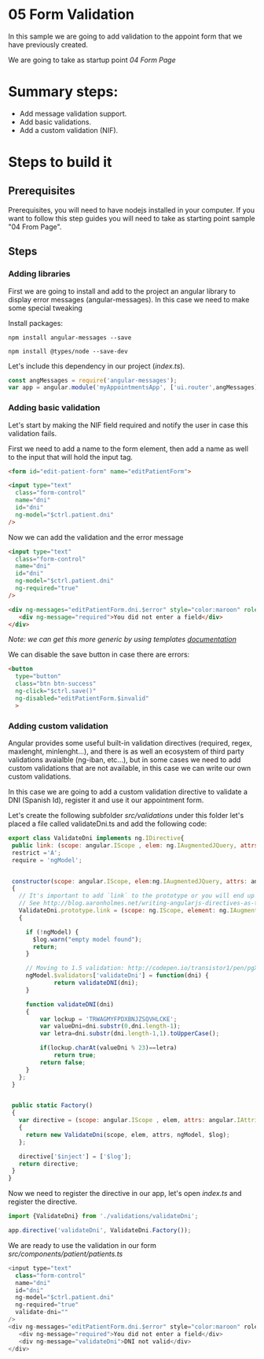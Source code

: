 # 05 Form Validation

In this sample we are going to add validation to the appoint form that we have
previously created.

We are going to take as startup point _04 Form Page_

# Summary steps:

- Add message validation support.
- Add basic validations.
- Add a custom validation (NIF).

# Steps to build it

## Prerequisites

Prerequisites, you will need to have nodejs installed in your computer. If you want
to follow this step guides you will need to take as starting point sample "04 From Page".

## Steps

### Adding libraries

First we are going to install and add to the project an angular library to
display error messages (angular-messages). In this case we need to make some special
tweaking

Install packages:


```
npm install angular-messages --save
```

```
npm install @types/node --save-dev
```


Let's include this dependency in our project (_index.ts_).


```javascript
const angMessages = require('angular-messages');
var app = angular.module('myAppointmentsApp', ['ui.router',angMessages]).config(routing);
```



### Adding basic validation

Let's start by making the NIF field required and notify the user in case this
validation fails.

First we need to add a name to the form element, then add a name as well to
the input that will hold the input tag.

```html
<form id="edit-patient-form" name="editPatientForm">
```

```html
<input type="text"
  class="form-control"
  name="dni"
  id="dni"
  ng-model="$ctrl.patient.dni"
/>

```

Now we can add the validation and the error message

```html
<input type="text"
  class="form-control"
  name="dni"
  id="dni"
  ng-model="$ctrl.patient.dni"
  ng-required="true"
/>

<div ng-messages="editPatientForm.dni.$error" style="color:maroon" role="alert">
   <div ng-message="required">You did not enter a field</div>
</div>
```

_Note: we can get this more generic by using templates [documentation](https://docs.angularjs.org/api/ngMessages/directive/ngMessages)_

We can disable the save button in case there are errors:

```html
<button
  type="button"
  class="btn btn-success"
  ng-click="$ctrl.save()"
  ng-disabled="editPatientForm.$invalid"
  >
```

### Adding custom validation

Angular provides some useful built-in validation directives
(required, regex, maxlenght, minlenght...), and there is as well an ecosystem of
third party validations avaialble (ng-iban, etc...), but in some cases we need
to add custom validations that are not available, in this case we can write
our own custom validations.

In this case we are going to add a custom validation directive to validate a
DNI (Spanish Id), register it and use it our appointment form.

Let's create the following subfolder _src/validations_ under this folder let's
placed a file called validateDni.ts and add the following code:

```javascript
export class ValidateDni implements ng.IDirective{
 public link: (scope: angular.IScope , elem: ng.IAugmentedJQuery, attrs: angular.IAttributes, ngModel: angular.INgModelController) => void;
 restrict ='A';
 require = 'ngModel';


 constructor(scope: angular.IScope, elem:ng.IAugmentedJQuery, attrs: angular.IAttributes, ngModel: angular.INgModelController, $log:angular.ILogService)
 {
   // It's important to add `link` to the prototype or you will end up with state issues.
   // See http://blog.aaronholmes.net/writing-angularjs-directives-as-typescript-classes/#comment-2111298002 for more information.
   ValidateDni.prototype.link = (scope: ng.IScope, element: ng.IAugmentedJQuery, attrs: ng.IAttributes, ngModel: angular.INgModelController) =>
   {

     if (!ngModel) {
       $log.warn("empty model found");
       return;
     }

     // Moving to 1.5 validation: http://codepen.io/transistor1/pen/pgXqNo
     ngModel.$validators['validateDni'] = function(dni) {
             return validateDNI(dni);
     }

     function validateDNI(dni)
     {
         var lockup = 'TRWAGMYFPDXBNJZSQVHLCKE';
         var valueDni=dni.substr(0,dni.length-1);
         var letra=dni.substr(dni.length-1,1).toUpperCase();

         if(lockup.charAt(valueDni % 23)==letra)
             return true;
         return false;
     }
   };
 }


 public static Factory()
 {
   var directive = (scope: angular.IScope , elem, attrs: angular.IAttributes, ngModel: angular.INgModelController,$log:angular.ILogService) =>
   {
     return new ValidateDni(scope, elem, attrs, ngModel, $log);
   };

   directive['$inject'] = ['$log'];
   return directive;
 }
}
```

Now we need to register the directive in our app, let's open _index.ts_ and
register the directive.

```javascript
import {ValidateDni} from './validations/validateDni';
```


```javascript
app.directive('validateDni', ValidateDni.Factory());

```

We are ready to use the validation in our form
_src/components/patient/patients.ts_

```javascript
<input type="text"
  class="form-control"
  name="dni"
  id="dni"
  ng-model="$ctrl.patient.dni"
  ng-required="true"
  validate-dni=""
/>
<div ng-messages="editPatientForm.dni.$error" style="color:maroon" role="alert">
   <div ng-message="required">You did not enter a field</div>
   <div ng-message="validateDni">DNI not valid</div>
</div>
```
